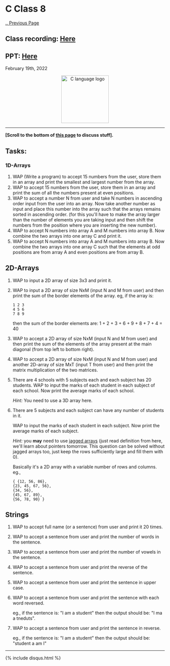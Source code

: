 # C Class 8

[.. Previous Page](..)

## Class recording: [Here](https://drive.google.com/file/d/1hz0D-Af4TKWnAE4K7Co5hivAO8Net3u2/view?usp=sharing)

## PPT: [Here](./CC_FirstYe_Class8.pdf)

February 19th, 2022

<div align="center"><img src="../C_logo.png" alt="C language logo" height=150/></div>

<hr>

**[Scroll to the bottom of [this page](https://cc-mnnit.github.io/2021-22-Classes/Freshers/C/2022_02_19_CClass-8/) to discuss stuff].**

## Tasks:

### 1D-Arrays

1. WAP (Write a program) to accept 15 numbers from the user, store them in an array and print the smallest and largest number from the array.
2. WAP to accept 15 numbers from the user, store them in an array and print the sum of all the numbers present at even positions.
3. WAP to accept a number N from user and take N numbers in ascending order input from the user into an array. Now take another number as input and place this number into the array such that the arrays remains sorted in ascending order.
(for this you'll have to make the array larger than the number of elements you are taking input and then shift the numbers from the position where you are inserting the new number).
4. WAP to accept N numbers into array A and M numbers into array B. Now combine the two arrays into one array C and print it.
5. WAP to accept N numbers into array A and M numbers into array B. Now combine the two arrays into one array C such that the elements at odd positions are from array A and even positions are from array B.

## 2D-Arrays

1. WAP to input a 2D array of size 3x3 and print it.
2. WAP to input a 2D array of size NxM (input N and M from user) and then print the sum of the border elements of the array.
    eg, if the array is:

    ```
    1 2 3
    4 5 6
    7 8 9
    ```

    then the sum of the border elements are: 1 + 2 + 3 + 6 + 9 + 8 + 7 + 4 = 40
3. WAP to accept a 2D array of size NxM (input N and M from user) and then print the sum of the elements of the array present at the main diagonal (from top left to bottom right).
4. WAP to accept a 2D array of size NxM (input N and M from user) and another 2D-array of size MxT (input T from user) and then print the matrix multiplication of the two matrices.
6. There are 4 schools with 5 subjects each and each subject has 20 students.
    WAP to input the marks of each student in each subject of each school. Now print the average marks of each school.

    *Hint:* You need to use a 3D array here.
7. There are 5 subjects and each subject can have any number of students in it.

    WAP to input the marks of each student in each subject. Now print the average marks of each subject.
    
    *Hint:* you **may** need to use [jagged arrays](https://www.geeksforgeeks.org/jagged-array-or-array-of-arrays-in-c-with-examples/) (just read definition from here, we'll learn about pointers tomorrow. This question can be solved without jagged arrays too, just keep the rows sufficiently large and fill them with 0).

    Basically it's a 2D array with a variable number of rows and columns.
    eg.,

    ```
    { {12, 56, 86},
    {23, 45, 67, 56},
    {34, 56},
    {45, 67, 89},
    {56, 78, 90} }
    ```


## Strings

1. WAP to accept full name (or a sentence) from user and print it 20 times.
2. WAP to accept a sentence from user and print the number of words in the sentence.
3. WAP to accept a sentence from user and print the number of vowels in the sentence.
4. WAP to accept a sentence from user and print the reverse of the sentence.
5. WAP to accept a sentence from user and print the sentence in upper case.
6. WAP to accept a sentence from user and print the sentence with each word reversed.

    eg., if the sentence is: "I am a student" then the output should be: "I ma a tneduts".
7. WAP to accept a sentence from user and print the sentence in reverse.

    eg., if the sentence is: "I am a student" then the output should be: "student a am I"

<hr>

{% include disqus.html %}
